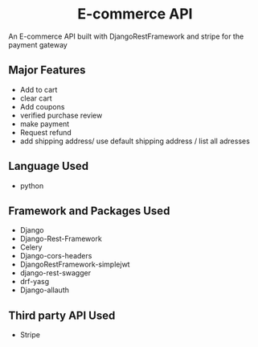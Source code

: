 <h1 align="center">E-commerce API</h1>
An E-commerce API built with DjangoRestFramework and stripe for the payment gateway

## Major Features
- Add to cart
- clear cart
- Add coupons
- verified purchase review
- make payment
- Request refund
- add shipping address/ use default shipping address / list all adresses


##  Language Used
- python

##  Framework and Packages Used
- Django
- Django-Rest-Framework
- Celery
- Django-cors-headers
- DjangoRestFramework-simplejwt
- django-rest-swagger
- drf-yasg
- Django-allauth

## Third party API Used
- Stripe

